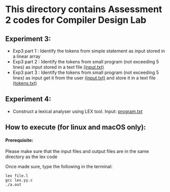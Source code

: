 # This directory contains Assessment 2 codes for Compiler Design Lab

## Experiment 3:
- Exp3 part 1 : Identify the tokens from simple statement as input stored in a linear array 
- Exp3 part 2 : Identify the tokens from small program (not exceeding 5 lines)  as input stored in a text file [(input.txt)](https://github.com/Blacksword66/Compiler-design/blob/main/compiler-design-assess2/input.txt)
- Exp3 part 3 : Identify the tokens from small program (not exceeding 5 lines)  as input get it from the user [(input.txt)](https://github.com/Blacksword66/Compiler-design/blob/main/compiler-design-assess2/input.txt) and store it  in a text file [(tokens.txt)](https://github.com/Blacksword66/Compiler-design/blob/main/compiler-design-assess2/tokens.txt)

## Experiment 4:
- Construct a lexical analyser using LEX tool. Input: [program.txt](https://github.com/Blacksword66/Compiler-design/blob/main/compiler-design-assess2/program.txt)

## How to execute (for linux and macOS only):
#### Prerequisite:
Please make sure that the input files and output files are in the same directory as the lex code 

Once made sure, type the following in the terminal:

```shell
lex file.l 
gcc lex.yy.c 
./a.out

```
